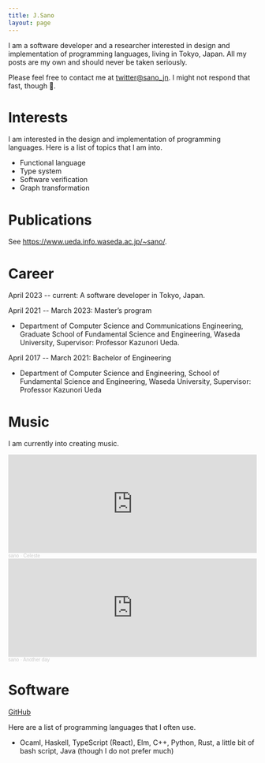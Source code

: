 ```yaml
---
title: J.Sano
layout: page
---
```


I am a software developer and a researcher
interested in design and implementation of programming languages,
living in Tokyo, Japan.
All my posts are my own and should never be taken seriously.

Please feel free to contact me at [twitter@sano_jn](https://twitter.com/sano_jn).
I might not respond that fast, though 🙂.

# Interests

I am interested in the design and implementation of programming languages.
Here is a list of topics that I am into.

- Functional language
- Type system
- Software verification
- Graph transformation

# Publications

See <https://www.ueda.info.waseda.ac.jp/~sano/>.

# Career

April 2023 -- current: A software developer in Tokyo, Japan.

April 2021 -- March 2023: Master’s program

- Department of Computer Science and Communications Engineering,
  Graduate School of Fundamental Science and Engineering,
  Waseda University,
  Supervisor: Professor Kazunori Ueda.

April 2017 -- March 2021: Bachelor of Engineering

- Department of Computer Science and Engineering,
  School of Fundamental Science and Engineering,
  Waseda University,
  Supervisor: Professor Kazunori Ueda

# Music

I am currently into creating music.

<iframe width="100%" width="450" height="200" scrolling="no" frameborder="no" allow="autoplay" src="https://w.soundcloud.com/player/?url=https%3A//api.soundcloud.com/tracks/1323459022&color=%23ff5500&auto_play=false&hide_related=false&show_comments=true&show_user=true&show_reposts=false&show_teaser=true&visual=true"></iframe><div style="font-size: 10px; color: #cccccc;line-break: anywhere;word-break: normal;overflow: hidden;white-space: nowrap;text-overflow: ellipsis; font-family: Interstate,Lucida Grande,Lucida Sans Unicode,Lucida Sans,Garuda,Verdana,Tahoma,sans-serif;font-weight: 100;"><a href="https://soundcloud.com/sano2" title="sano" target="_blank" style="color: #cccccc; text-decoration: none;">sano</a> · <a href="https://soundcloud.com/sano2/celeste" title="Celeste" target="_blank" style="color: #cccccc; text-decoration: none;">Celeste</a></div>

<iframe width="100%" width="450" height="200" scrolling="no" frameborder="no" allow="autoplay" src="https://w.soundcloud.com/player/?url=https%3A//api.soundcloud.com/tracks/1318510963&color=%23ff5500&auto_play=false&hide_related=false&show_comments=true&show_user=true&show_reposts=false&show_teaser=true&visual=true"></iframe><div style="font-size: 10px; color: #cccccc;line-break: anywhere;word-break: normal;overflow: hidden;white-space: nowrap;text-overflow: ellipsis; font-family: Interstate,Lucida Grande,Lucida Sans Unicode,Lucida Sans,Garuda,Verdana,Tahoma,sans-serif;font-weight: 100;"><a href="https://soundcloud.com/sano2" title="sano" target="_blank" style="color: #cccccc; text-decoration: none;">sano</a> · <a href="https://soundcloud.com/sano2/random10" title="Another day" target="_blank" style="color: #cccccc; text-decoration: none;">Another day</a></div>

# Software

[GitHub](https://github.com/sano-jin)

Here are a list of programming languages that I often use.

- Ocaml, Haskell, TypeScript (React), Elm, C++, Python, Rust, a little bit of bash script, Java (though I do not prefer much)
